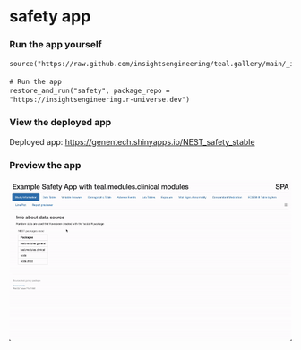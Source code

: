 
<!-- Generated by app_readme_template.Rmd and generate_app_readme.R: do not edit by hand-->

# safety app

### Run the app yourself

    source("https://raw.github.com/insightsengineering/teal.gallery/main/_internal/utils/sourceme.R")

    # Run the app
    restore_and_run("safety", package_repo = "https://insightsengineering.r-universe.dev")

### View the deployed app

Deployed app: <https://genentech.shinyapps.io/NEST_safety_stable>

### Preview the app

![](../_internal/quarto/assets/img/safety.gif)<!-- -->
